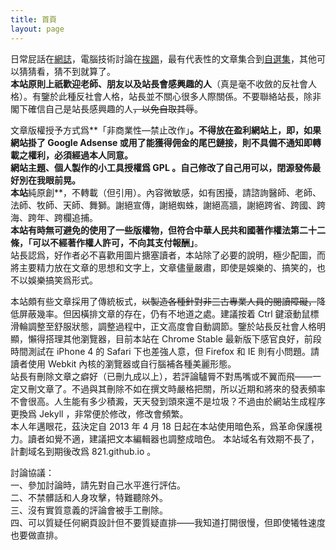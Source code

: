 ```yaml
---
title: 首頁
layout: page
---
```

日常屁話在[網誌](/categories#網誌)，電腦技術討論在[挨踢](/categories#挨踢)，最有代表性的文章集合到[自選集](/categories#自選集)，其他可以猜猜看，猜不到就算了。  
**本站原則上祇歡迎老師、朋友以及站長會感興趣的人**（真是毫不收斂的反社會人格）。有鑒於此種反社會人格，站長並不關心很多人際關係。不要聯絡站長，除非閣下確信自己是站長感興趣的人<del>，以免自取其辱</del>。  

文章版權授予方式爲**「非商業性—禁止改作」**。不得放在盈利網站上，即，如果網站掛了 Google Adsense 或用了能獲得佣金的尾巴鏈接，則不具備不通知即轉載之權利，必須經過本人同意。  
網站主題、個人製作的小工具授權爲 **GPL** 。自己修改了自己用可以，閉源發佈最好別在我眼前晃。  
本站**純原創**，不轉載（但引用）。內容微敏感，如有困擾，請諮詢醫師、老師、法師、牧師、天師、舞獅。謝絕宣傳，謝絕蜘蛛，謝絕高牆，謝絕跨省、跨國、跨海、跨年、跨欄追捕。  
**本站有時無可避免的使用了一些版權物，但符合中華人民共和國著作權法第二十二條，「可以不經著作權人許可，不向其支付報酬」**。  
站長認爲，好作者必不喜歡用圖片搪塞讀者，本站除了必要的說明，極少配圖，而將主要精力放在文章的思想和文字上，文章儘量嚴肅，即使是娛樂的、搞笑的，也不以娛樂搞笑爲形式。  

本站頗有些文章採用了傳統板式，<del>以製造各種針對非三古專業人員的閱讀障礙，</del>降低屏蔽幾率。但因橫排文章的存在，仍有不地道之處。建議按着 Ctrl 鍵滾動鼠標滑輪調整至舒服狀態，調整過程中，正文高度會自動調節。鑒於站長反社會人格明顯，懶得搭理其他瀏覽器，目前本站在 Chrome Stable 最新版下感官良好，前段時間測試在 iPhone 4 的 Safari 下也差強人意，但 Firefox 和 IE 則有小問題。請讀者使用 Webkit 內核的瀏覽器或自行腦補各種美麗形態。  
站長有刪除文章之癖好（已刪九成以上），若評論驢脣不對馬嘴或不翼而飛——一定又刪文章了。不過與其刪除不如在撰文時嚴格把關，所以近期和將來的發表頻率不會很高。人生能有多少積澱，天天發到頭來還不是垃圾？不過由於網站生成程序更換爲 Jekyll ，非常便於修改，修改會頻繁。  
本人年邁眼花，茲決定自 2013 年 4 月 18 日起在本站使用暗色系，爲革命保護視力。讀者如覺不適，建議把文本編輯器也調整成暗色。
本站域名有效期不長了，計劃域名到期後改爲 821.github.io 。  

討論協議：  
一、參加討論時，請先對自己水平進行評估。  
二、不禁髒話和人身攻擊，特難聽除外。  
三、沒有實質意義的評論會被手工刪除。  
四、可以質疑任何網頁設計但不要質疑直排——我知道打開很慢，但即使犧牲速度也要做直排。